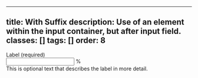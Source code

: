 <!--
 *              Copyright (c) 2025 Visa, Inc.
 *
 * Licensed under the Apache License, Version 2.0 (the "License");
 * you may not use this file except in compliance with the License.
 * You may obtain a copy of the License at
 *
 *         http://www.apache.org/licenses/LICENSE-2.0
 *
 * Unless required by applicable law or agreed to in writing, software
 * distributed under the License is distributed on an "AS IS" BASIS,
 * WITHOUT WARRANTIES OR CONDITIONS OF ANY KIND, either express or implied.
 * See the License for the specific language governing permissions and
 * limitations under the License.
 *
 -->
---
title: With Suffix
description: Use of an element within the input container, but after input field.
classes: []
tags: []
order: 8
---

<div class="v-flex v-flex-col v-gap-4">
  <label class="v-label" for="input-test-10">
    Label (required)
  </label>
  <div class="v-input-container v-surface v-flex-row">
    <input aria-describedby="input-message-test-10" class="v-input" id="input-test-10" name="text-input-field" type="text"/>
    <span class="v-flex v-align-items-center v-typography-body-2-bold">
      %
    </span>
  </div>
  <span class="v-input-message" id="input-message-test-10">
    This is optional text that describes the label in more detail.
  </span>
</div>
